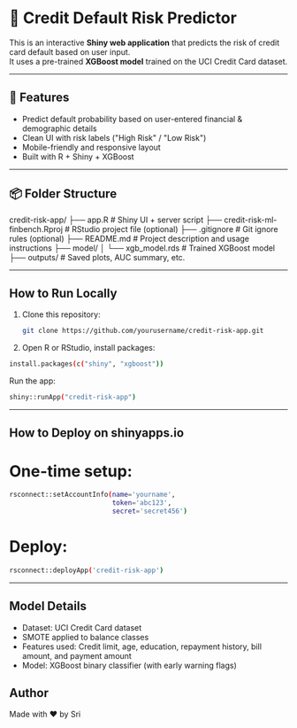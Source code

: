 # 🧠 Credit Default Risk Predictor

This is an interactive **Shiny web application** that predicts the risk of credit card default based on user input.  
It uses a pre-trained **XGBoost model** trained on the UCI Credit Card dataset.

---

## 🚀 Features

- Predict default probability based on user-entered financial & demographic details
- Clean UI with risk labels ("High Risk" / "Low Risk")
- Mobile-friendly and responsive layout
- Built with R + Shiny + XGBoost

---

## 📦 Folder Structure

credit-risk-app/
├── app.R                  # Shiny UI + server script
├── credit-risk-ml-finbench.Rproj  # RStudio project file (optional)
├── .gitignore             # Git ignore rules (optional)
├── README.md              # Project description and usage instructions
├── model/
│   └── xgb_model.rds      # Trained XGBoost model
├── outputs/               # Saved plots, AUC summary, etc.

---

## How to Run Locally

1. Clone this repository:
   ```bash
   git clone https://github.com/yourusername/credit-risk-app.git
   ```
2. Open R or RStudio, install packages:
```bash
install.packages(c("shiny", "xgboost"))
   ```
Run the app:
```bash
shiny::runApp("credit-risk-app")
   ```

---

## How to Deploy on shinyapps.io

# One-time setup:
```bash
rsconnect::setAccountInfo(name='yourname',
                          token='abc123',
                          secret='secret456')
   ```
# Deploy:
```bash
rsconnect::deployApp('credit-risk-app')
   ```
---

##  Model Details
 - Dataset: UCI Credit Card dataset
 - SMOTE applied to balance classes
 - Features used: Credit limit, age, education, repayment history, bill amount, and payment amount
 - Model: XGBoost binary classifier (with early warning flags)

## Author
Made with ❤️ by Sri
